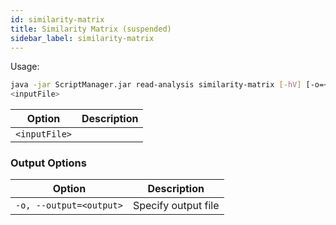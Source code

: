 ```yaml
---
id: similarity-matrix
title: Similarity Matrix (suspended)
sidebar_label: similarity-matrix
---
```


Usage:
```bash
java -jar ScriptManager.jar read-analysis similarity-matrix [-hV] [-o=<output>]
<inputFile>
```

| Option | Description |
| ------ | ----------- |
| `<inputFile>` |  |


### Output Options

| Option | Description |
| ------ | ----------- |
| `-o, --output=<output>` | Specify output file |
